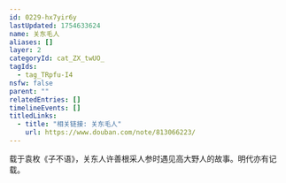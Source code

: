 ```yaml
---
id: 0229-hx7yir6y
lastUpdated: 1754633624
name: 关东毛人
aliases: []
layer: 2
categoryId: cat_ZX_twUO_
tagIds:
  - tag_TRpfu-I4
nsfw: false
parent: ""
relatedEntries: []
timelineEvents: []
titledLinks:
  - title: "相关链接: 关东毛人"
    url: https://www.douban.com/note/813066223/
---
```


载于袁枚《子不语》，关东人许善根采人参时遇见高大野人的故事。明代亦有记载。